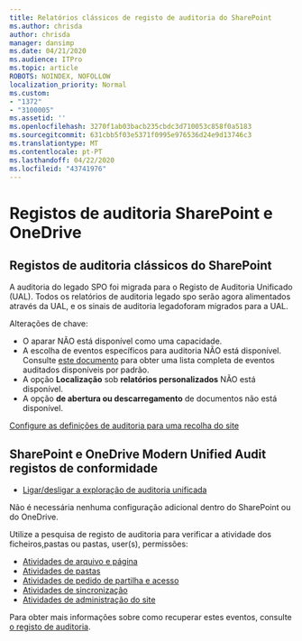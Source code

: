 ```yaml
---
title: Relatórios clássicos de registo de auditoria do SharePoint
ms.author: chrisda
author: chrisda
manager: dansimp
ms.date: 04/21/2020
ms.audience: ITPro
ms.topic: article
ROBOTS: NOINDEX, NOFOLLOW
localization_priority: Normal
ms.custom:
- "1372"
- "3100005"
ms.assetid: ''
ms.openlocfilehash: 3270f1ab03bacb235cbdc3d710053c858f0a5183
ms.sourcegitcommit: 631cbb5f03e5371f0995e976536d24e9d13746c3
ms.translationtype: MT
ms.contentlocale: pt-PT
ms.lasthandoff: 04/22/2020
ms.locfileid: "43741976"
---
```

# <a name="sharepoint-and-onedrive-audit-logs"></a>Registos de auditoria SharePoint e OneDrive

## <a name="sharepoint-classic-audit-logs"></a>Registos de auditoria clássicos do SharePoint

A auditoria do legado SPO foi migrada para o Registo de Auditoria Unificado (UAL). Todos os relatórios de auditoria legado spo serão agora alimentados através da UAL, e os sinais de auditoria legadoforam migrados para a UAL.

Alterações de chave:

* O aparar NÃO está disponível como uma capacidade.
* A escolha de eventos específicos para auditoria NÃO está disponível. Consulte [este documento](https://docs.microsoft.com/office365/securitycompliance/search-the-audit-log-in-security-and-compliance) para obter uma lista completa de eventos auditados disponíveis por padrão.
* A opção **Localização** sob **relatórios personalizados** NÃO está disponível.
* A opção **de abertura ou descarregamento** de documentos não está disponível.

[Configure as definições de auditoria para uma recolha do site](https://support.office.com/article/Configure-audit-settings-for-a-site-collection-A9920C97-38C0-44F2-8BCB-4CF1E2AE22D2)

## <a name="sharepoint-and-onedrive-modern-unified-audit-logs-from-compliance"></a>SharePoint e OneDrive Modern Unified Audit registos de conformidade

* [Ligar/desligar a exploração de auditoria unificada](https://docs.microsoft.com/office365/securitycompliance/turn-audit-log-search-on-or-off) 

Não é necessária nenhuma configuração adicional dentro do SharePoint ou do OneDrive.

Utilize a pesquisa de registo de auditoria para verificar a atividade dos ficheiros,pastas ou pastas, user(s), permissões:

* [Atividades de arquivo e página](https://docs.microsoft.com/office365/securitycompliance/search-the-audit-log-in-security-and-compliance)
* [Atividades de pastas](https://docs.microsoft.com/office365/securitycompliance/search-the-audit-log-in-security-and-compliance#folder-activities)
* [Atividades de pedido de partilha e acesso](https://docs.microsoft.com/office365/securitycompliance/search-the-audit-log-in-security-and-compliance#sharing-and-access-request-activities)
* [Atividades de sincronização](https://docs.microsoft.com/office365/securitycompliance/search-the-audit-log-in-security-and-compliance#synchronization-activities)
* [Atividades de administração do site](https://docs.microsoft.com/office365/securitycompliance/search-the-audit-log-in-security-and-compliance#site-administration-activities)

Para obter mais informações sobre como recuperar estes eventos, consulte [o registo de auditoria](https://docs.microsoft.com/office365/securitycompliance/search-the-audit-log-in-security-and-compliance#search-the-audit-log).
